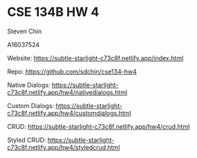 # CSE 134B HW 4

Steven Chin

A16037524

Website: https://subtle-starlight-c73c8f.netlify.app/index.html

Repo: https://github.com/sdchin/cse134-hw4

Native Dialogs: https://subtle-starlight-c73c8f.netlify.app/hw4/nativedialogs.html

Custom Dialogs: https://subtle-starlight-c73c8f.netlify.app/hw4/customdialogs.html

CRUD: https://subtle-starlight-c73c8f.netlify.app/hw4/crud.html

Styled CRUD: https://subtle-starlight-c73c8f.netlify.app/hw4/styledcrud.html